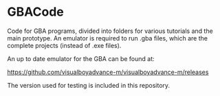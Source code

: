 # GBACode
Code for GBA programs, divided into folders for various tutorials and the main prototype.
An emulator is required to run .gba files, which are the complete projects (instead of .exe files).

An up to date emulator for the GBA can be found at:

https://github.com/visualboyadvance-m/visualboyadvance-m/releases

The version used for testing is included in this repository.
